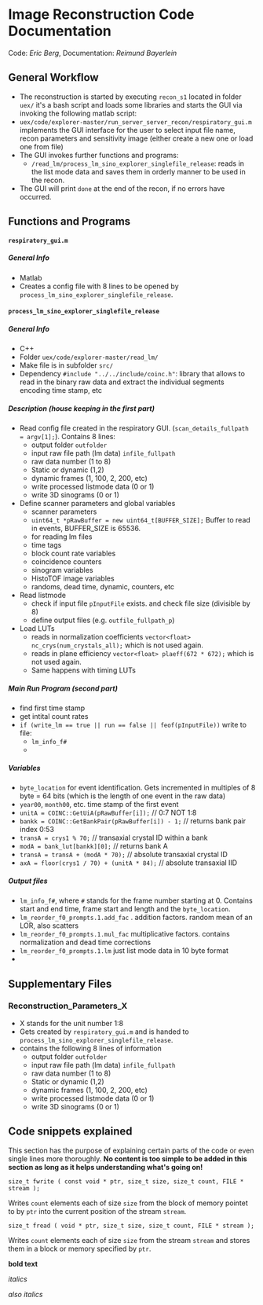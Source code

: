 # Image Reconstruction Code Documentation
Code: _Eric Berg_, Documentation: _Reimund Bayerlein_

## General Workflow 
* The reconstruction is started by executing 
`recon_s1` located in folder `uex/`
it's a bash script and loads some libraries and starts the GUI via invoking the following matlab script:
* `uex/code/explorer-master/run_server_server_recon/respiratory_gui.m` implements the GUI interface for the user to select input file name, recon parameters and sensitivity image (either create a new one or load one from file)
* The GUI invokes further functions and programs:
    * `/read_lm/process_lm_sino_explorer_singlefile_release`: reads in the list mode data and saves them in orderly manner to be used in the recon.
* The GUI will print `done` at the end of the recon, if no errors have occurred. 

## Functions and Programs

#### `respiratory_gui.m`
##### General Info
* Matlab
* Creates a config file with 8 lines to be opened by `process_lm_sino_explorer_singlefile_release`. 

#### `process_lm_sino_explorer_singlefile_release`
##### General Info
* C++
* Folder `uex/code/explorer-master/read_lm/`
* Make file is in subfolder `src/`
* Dependency `#include "../../include/coinc.h"`: library that allows to read in the binary raw data and extract the individual segments encoding time stamp, etc

##### Description (house keeping in the first part)
* Read config file created in the respiratory GUI. (`scan_details_fullpath = argv[1];`). Contains 8 lines:
    * output folder `outfolder`
    * input raw file path (lm data) `infile_fullpath`
    * raw data number (1 to 8)
    * Static or dynamic (1,2)
    * dynamic frames (1, 100, 2, 200, etc)
    * write processed listmode data (0 or 1)
    * write 3D sinograms (0 or 1)
* Define scanner parameters and global variables
    *  scanner parameters
    * `uint64_t *pRawBuffer = new uint64_t[BUFFER_SIZE];` Buffer to read in events, BUFFER_SIZE is 65536.
    * for reading lm files
    * time tags
    * block count rate variables
    * coincidence counters
    * sinogram variables
    * HistoTOF image variables
    * randoms, dead time, dynamic, counters, etc
* Read listmode
    * check if input file `pInputFile` exists. and check file size (divisible by 8)
    * define output files (e.g. `outfile_fullpath_p`)
* Load LUTs
    * reads in normalization coefficients `vector<float> nc_crys(num_crystals_all);` which is not used again.
    * reads in plane efficiency `vector<float> plaeff(672 * 672);` which is not used again.
    * Same happens with timing LUTs

##### Main Run Program (second part)
* find first time stamp
* get intital count rates
* `if (write_lm == true || run == false || feof(pInputFile))` write to file:
    * `lm_info_f#`
    * 
##### Variables
* `byte_location` for event identification. Gets incremented in multiples of 8 byte = 64 bits (which is the length of one event in the raw data)
* `year00`, `month00`, etc. time stamp of the first event
* `unitA = COINC::GetUiA(pRawBuffer[i]);`	// 0:7 NOT 1:8
* `bankk = COINC::GetBankPair(pRawBuffer[i]) - 1;` // returns bank pair index 0:53
* `transA = crys1 % 70;` // transaxial crystal ID within a bank
* `modA = bank_lut[bankk][0];`	// returns bank A
* `transA = transA + (modA * 70);`	// absolute transaxial crystal ID
* `axA = floor(crys1 / 70) + (unitA * 84);`	// absolute transaxial IID

##### Output files
* `lm_info_f#`, where `#` stands for the frame number starting at 0. Contains start and end time, frame start and length and the `byte_location`.
* `lm_reorder_f0_prompts.1.add_fac` . addition factors. random mean of an LOR, also scatters
* `lm_reorder_f0_prompts.1.mul_fac` multiplicative factors. contains normalization and dead time corrections
* `lm_reorder_f0_prompts.1.lm` just list mode data in 10 byte format
* 

## Supplementary Files
### Reconstruction_Parameters_X
* X stands for the unit number 1:8
* Gets created by `respiratory_gui.m` and is handed to `process_lm_sino_explorer_singlefile_release`.
* contains the following 8 lines of information
    * output folder `outfolder`
    * input raw file path (lm data) `infile_fullpath`
    * raw data number (1 to 8)
    * Static or dynamic (1,2)
    * dynamic frames (1, 100, 2, 200, etc)
    * write processed listmode data (0 or 1)
    * write 3D sinograms (0 or 1)


## Code snippets explained
This section has the purpose of explaining certain parts of the code or even single lines more thoroughly. 
**No content is too simple to be added in this section as long as it helps understanding what's going on!**

```
size_t fwrite ( const void * ptr, size_t size, size_t count, FILE * stream );
```
Writes `count` elements each of size `size` from the block of memory pointet to by `ptr` into the current position of the stream `stream`.
```
size_t fread ( void * ptr, size_t size, size_t count, FILE * stream );
```
Writes `count` elements each of size `size` from the stream `stream` and stores them in a block or memory specified by `ptr`.

**bold text**

*italics*

_also italics_